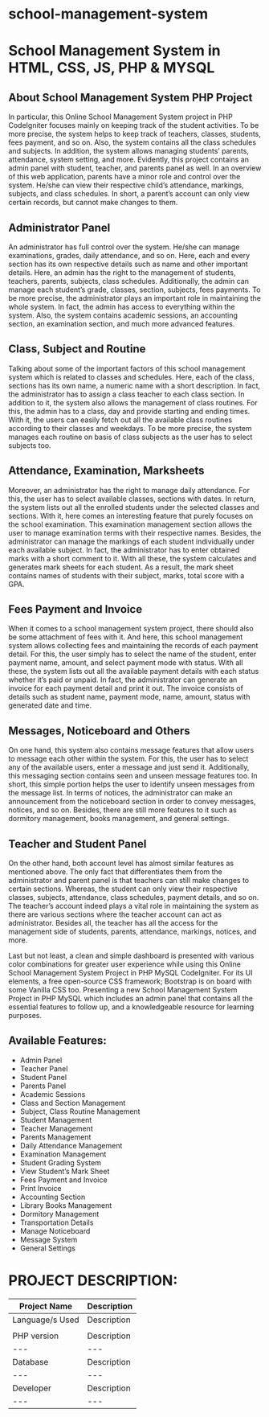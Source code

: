 # school-management-system

# School Management System in  HTML, CSS, JS, PHP & MYSQL 

## About School Management System PHP Project

In particular, this Online School Management System project in PHP CodeIgniter focuses mainly on keeping track of the student activities. To be more precise, the system helps to keep track of teachers, classes, students, fees payment, and so on. Also, the system contains all the class schedules and subjects. In addition, the system allows managing students’ parents, attendance, system setting, and more. Evidently, this project contains an admin panel with student, teacher, and parents panel as well. In an overview of this web application, parents have a minor role and control over the system. He/she can view their respective child’s attendance, markings, subjects, and class schedules. In short, a parent’s account can only view certain records, but cannot make changes to them.

## Administrator Panel

An administrator has full control over the system. He/she can manage examinations, grades, daily attendance, and so on. Here, each and every section has its own respective details such as name and other important details. Here, an admin has the right to the management of students, teachers, parents, subjects, class schedules. Additionally, the admin can manage each student’s grade, classes, section, subjects, fees payments. To be more precise, the administrator plays an important role in maintaining the whole system. In fact, the admin has access to everything within the system. Also, the system contains academic sessions, an accounting section, an examination section, and much more advanced features.

## Class, Subject and Routine

Talking about some of the important factors of this school management system which is related to classes and schedules. Here, each of the class, sections has its own name, a numeric name with a short description. In fact, the administrator has to assign a class teacher to each class section. In addition to it, the system also allows the management of class routines. For this, the admin has to a class, day and provide starting and ending times. With it, the users can easily fetch out all the available class routines according to their classes and weekdays. To be more precise, the system manages each routine on basis of class subjects as the user has to select subjects too.

## Attendance, Examination, Marksheets

Moreover, an administrator has the right to manage daily attendance. For this, the user has to select available classes, sections with dates. In return, the system lists out all the enrolled students under the selected classes and sections. With it, here comes an interesting feature that purely focuses on the school examination. This examination management section allows the user to manage examination terms with their respective names. Besides, the administrator can manage the markings of each student individually under each available subject. In fact, the administrator has to enter obtained marks with a short comment to it. With all these, the system calculates and generates mark sheets for each student. As a result, the mark sheet contains names of students with their subject, marks, total score with a GPA.

## Fees Payment and Invoice

When it comes to a school management system project, there should also be some attachment of fees with it. And here, this school management system allows collecting fees and maintaining the records of each payment detail. For this, the user simply has to select the name of the student, enter payment name, amount, and select payment mode with status. With all these, the system lists out all the available payment details with each status whether it’s paid or unpaid. In fact, the administrator can generate an invoice for each payment detail and print it out. The invoice consists of details such as student name, payment mode, name, amount, status with generated date and time.

## Messages, Noticeboard and Others

On one hand, this system also contains message features that allow users to message each other within the system. For this, the user has to select any of the available users, enter a message and just send it. Additionally, this messaging section contains seen and unseen message features too. In short, this simple portion helps the user to identify unseen messages from the message list. In terms of notices, the administrator can make an announcement from the noticeboard section in order to convey messages, notices, and so on. Besides, there are still more features to it such as dormitory management, books management, and general settings.

## Teacher and Student Panel

On the other hand, both account level has almost similar features as mentioned above. The only fact that differentiates them from the administrator and parent panel is that teachers can still make changes to certain sections. Whereas, the student can only view their respective classes, subjects, attendance, class schedules, payment details, and so on. The teacher’s account indeed plays a vital role in maintaining the system as there are various sections where the teacher account can act as administrator. Besides all, the teacher has all the access for the management side of students, parents, attendance, markings, notices, and more.

Last but not least, a clean and simple dashboard is presented with various color combinations for greater user experience while using this Online School Management System Project in PHP MySQL CodeIgniter. For its UI elements, a free open-source CSS framework; Bootstrap is on board with some Vanilla CSS too. Presenting a new School Management System Project in PHP MySQL which includes an admin panel that contains all the essential features to follow up, and a knowledgeable resource for learning purposes.

## Available Features:
 
- Admin Panel
- Teacher Panel
- Student Panel
- Parents Panel
- Academic Sessions
- Class and Section Management
- Subject, Class Routine Management
- Student Management
- Teacher Management
- Parents Management
- Daily Attendance Management
- Examination Management
- Student Grading System
- View Student’s Mark Sheet
- Fees Payment and Invoice
- Print Invoice
- Accounting Section
- Library Books Management
- Dormitory Management
- Transportation Details
- Manage Noticeboard
- Message System
- General Settings

# PROJECT DESCRIPTION: 

| Project Name | Description |
| --- | --- |
| Language/s Used | Description |
|  |  |
| PHP version | Description |
| --- | --- |
| Database | Description |
| --- | --- |
| Developer | Description |
| --- | --- |
